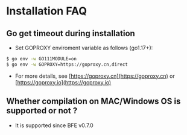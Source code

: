 # Installation FAQ

## Go get timeout during installation
- Set GOPROXY enviroment variable as follows (go1.17+):
```bash
$ go env -w GO111MODULE=on
$ go env -w GOPROXY=https://goproxy.cn,direct
```
- For more details, see [https://goproxy.cn](https://goproxy.cn) or [https://goproxy.io](https://goproxy.io)

## Whether compilation on MAC/Windows OS is supported or not ?
- It is supported since BFE v0.7.0 

